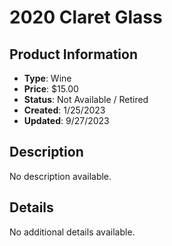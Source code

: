 # 2020 Claret Glass

## Product Information
- **Type**: Wine
- **Price**: $15.00
- **Status**: Not Available / Retired
- **Created**: 1/25/2023
- **Updated**: 9/27/2023

## Description
No description available.



## Details
No additional details available.
